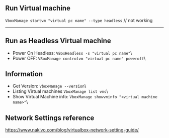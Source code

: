 ## Run Virtual machine
`VboxManage startvm "virtual pc name" --type headless` // not working

---
## Run as Headless Virtual machine
- Power On Headless: ```VBoxHeadless -s "virtual pc name"```\
- Power OFF: ```VBoxManage controlvm "virtual pc name" poweroff```\

## Information
- Get Version: `VboxManage --version`\
- Listing Virtual machines `VboxManage list vms`\
- Show Virtual Machine info: `VboxManage showvminfo "<virtual machine name>"`\

## Network Settings reference
https://www.nakivo.com/blog/virtualbox-network-setting-guide/
